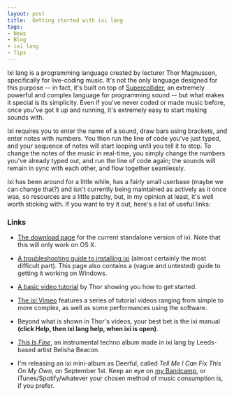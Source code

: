 ```yaml
---
layout: post
title:  Getting started with ixi lang
tags:
- News
- Blog
- ixi lang
- Tips
---
```


Ixi lang is a programming language created by lecturer Thor Magnusson, specifically for live-coding music. It's not the only language designed for this purpose -- in fact, it's built on top of [Supercollider](https://supercollider.github.io/), an extremely powerful and complex language for programming sound -- but what makes it special is its simplicity. Even if you've never coded or made music before, once you've got it up and running, it's extremely easy to start making sounds with.

Ixi requires you to enter the name of a sound, draw bars using brackets, and enter notes with numbers. You then run the line of code you've just typed, and your sequence of notes will start looping until you tell it to stop. To change the notes of the music in real-time, you simply change the numbers you've already typed out, and run the line of code again; the sounds will remain in sync with each other, and flow together seamlessly.

Ixi has been around for a little while, has a fairly small userbase (maybe we can change that?) and isn't currently being maintained as actively as it once was, so resources are a little patchy, but, in my opinion at least, it's well worth sticking with. If you want to try it out, here's a list of useful links:


### Links
* [The download page](http://www.ixi-audio.net/ixilang/thanks.html) for the current standalone version of ixi. Note that this will only work on OS X.

* [A troubleshooting guide to installing ixi](https://emmawinston.me/2018/07/18/installing-ixi-lang/) (almost certainly the most difficult part). This page also contains a (vague and untested) guide to getting it working on Windows.

* [A basic video tutorial](https://vimeo.com/14960143) by Thor showing you how to get started.

* [The ixi Vimeo](https://vimeo.com/ixi) features a series of tutorial videos ranging from simple to more complex, as well as some performances using the software.

* Beyond what is shown in Thor's videos, your best bet is the ixi manual **(click Help, then ixi lang help, when ixi is open)**.

* [*This Is Fine*](https://fractalmeat.bandcamp.com/album/this-is-fine), an instrumental techno album made in ixi lang by Leeds-based artist Belisha Beacon.

* I'm releasing an ixi mini-album as Deerful, called *Tell Me I Can Fix This On My Own*, on September 1st. Keep an eye on [my Bandcamp](http://deerful.bandcamp.com), or iTunes/Spotify/whatever your chosen method of music consumption is, if you prefer.
